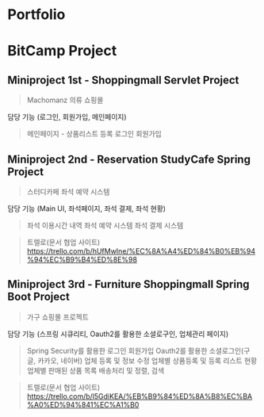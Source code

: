 # Portfolio

# BitCamp Project

## Miniproject 1st - Shoppingmall Servlet Project
> Machomanz 의류 쇼핑몰 

담당 기능 (로그인, 회원가입, 메인페이지)
> 메인페이지 - 상품리스트 등록
> 로그인
> 회원가입





## Miniproject 2nd - Reservation StudyCafe Spring Project
> 스터디카페 좌석 예약 시스템

담당 기능 (Main UI, 좌석페이지, 좌석 결제, 좌석 현황)
> 좌석 이용시간 내역
> 좌석 예약 시스템
> 좌석 결제 시스템

>트렐로(문서 협업 사이트)
>https://trello.com/b/hUfMwIne/%EC%8A%A4%ED%84%B0%EB%94%94%EC%B9%B4%ED%8E%98





## Miniproject 3rd - Furniture Shoppingmall Spring Boot Project
> 가구 쇼핑몰 프로젝트

담당 기능 (스프링 시큐리티, Oauth2를 활용한 소셜로구인, 업체관리 페이지)
> Spring Security를 활용한 로그인 회원가입
> Oauth2를 활용한 소셜로그인(구글, 카카오, 네이버)
> 업체 등록 및 정보 수정
> 업체별 상품등록 및 등록 리스트 현황
> 업체별 판매된 상품 목록 배송처리 및 정렬, 검색

>트렐로(문서 협업 사이트)
>https://trello.com/b/l5GdiKEA/%EB%B9%84%ED%8A%B8%EC%BA%A0%ED%94%841%EC%A1%B0
